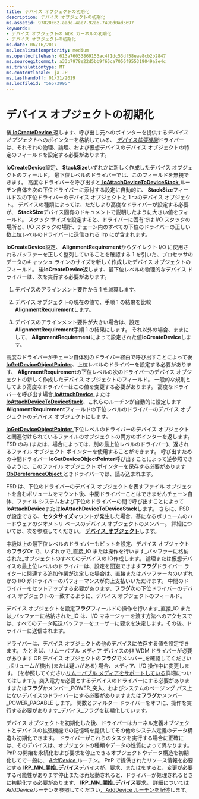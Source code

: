 ```yaml
---
title: デバイス オブジェクトの初期化
description: デバイス オブジェクトの初期化
ms.assetid: 97820c62-aade-4ae7-92a6-7490d0ad5697
keywords:
- デバイス オブジェクトの WDK カーネルの初期化
- デバイス オブジェクトの初期化
ms.date: 06/16/2017
ms.localizationpriority: medium
ms.openlocfilehash: 613a76033869153ac4f1dc53df58eae8cb2b2847
ms.sourcegitcommit: a33b7978e22d5bb9f65ca7056f955319049a2e4c
ms.translationtype: MT
ms.contentlocale: ja-JP
ms.lasthandoff: 01/31/2019
ms.locfileid: "56573995"
---
```

# <a name="initializing-a-device-object"></a>デバイス オブジェクトの初期化





後[ **IoCreateDevice** ](https://msdn.microsoft.com/library/windows/hardware/ff548397)返します、呼び出し元へのポインターを提供する*デバイス オブジェクト*へのポインターを格納している、 [*デバイス拡張機能*](device-extensions.md)ドライバーは、それぞれの物理、論理、および仮想デバイスのデバイス オブジェクトの特定のフィールドを設定する必要があります。

**IoCreateDevice**設定、 **StackSize**いずれかに新しく作成したデバイス オブジェクトのフィールド。 最下位レベルのドライバーでは、このフィールドを無視できます。 高度なドライバーを呼び出すと[ **IoAttachDeviceToDeviceStack** ](https://msdn.microsoft.com/library/windows/hardware/ff548300)ルーチン自体を次の下位ドライバーに添付する設定に自動的に、 **StackSize**フィールド次の下位ドライバーのデバイス オブジェクトと 1 つのデバイス オブジェクト。 デバイスの種類によっては、ただしより高度なドライバーが設定する必要が、 **StackSize**デバイス固有のドキュメントで説明したように大きい値をフィールド。 スタック サイズを設定すると、ドライバーに固有では I/O スタックの場所と、I/O スタックの場所、チェーン内のすべての下位のドライバーの正しい数上位レベルのドライバーに送信される Irp にが含まれます。

**IoCreateDevice**設定、 **AlignmentRequirement**からダイレクト I/O に使用されるバッファーを正しく整列していることを確認する 1 を引いた、プロセッサのデータのキャッシュ ラインのサイズを新しく作成したデバイス オブジェクトのフィールド。 後**IoCreateDevice**返します、最下位レベルの物理的なデバイス ドライバーは、次を実行する必要があります。

1.  デバイスのアラインメント要件から 1 を減算します。

2.  デバイス オブジェクトの現在の値で、手順 1 の結果を比較**AlignmentRequirement**します。

3.  デバイスのアラインメント要件が大きい場合は、設定**AlignmentRequirement**手順 1 の結果にします。 それ以外の場合、ままにして、 **AlignmentRequirement**によって設定された値**IoCreateDevice**します。

高度なドライバーがチェーン自体別のドライバー経由で呼び出すことによって後[ **IoGetDeviceObjectPointer**](https://msdn.microsoft.com/library/windows/hardware/ff549198)、上位レベルのドライバーを設定する必要があります、 **AlignmentRequirement**の下位レベルの次のドライバーのデバイス オブジェクトの新しく作成したデバイス オブジェクトのフィールド。 一般的な規則としてより高度なドライバーはこの値を変更する必要があります。 高度なドライバーを呼び出す場合[ **IoAttachDevice** ](https://msdn.microsoft.com/library/windows/hardware/ff548294)または[ **IoAttachDeviceToDeviceStack**](https://msdn.microsoft.com/library/windows/hardware/ff548300)、これらのルーチンが自動的に設定します**AlignmentRequirement**フィールドの下位レベルのドライバーのデバイス オブジェクトのデバイス オブジェクトにします。

[**IoGetDeviceObjectPointer** ](https://msdn.microsoft.com/library/windows/hardware/ff549198)下位レベルのドライバーのデバイス オブジェクトと関連付けられているファイルのオブジェクトの両方のポインターを返します。 FSD のみ (または、場合によっては、別の最上位レベルのドライバー)、返されるファイル オブジェクト ポインターを使用することができます。 呼び出すための中間ドライバー **IoGetDeviceObjectPointer**呼び出すことによって逆参照できるように、このファイル オブジェクト ポインターを保存する必要があります[ **ObDereferenceObject** ](https://msdn.microsoft.com/library/windows/hardware/ff557724)ときドライバーでは、読み込まれます。

FSD は、下位のドライバーのデバイス オブジェクトを表すファイル オブジェクトを含むボリュームをマウント後、中間ドライバーことはできませんチェーン自体、ファイル システムおよび下位のドライバーの間で呼び出すことによって**IoAttachDevice**または**IoAttachDeviceToDeviceStack**します。 さらに、FSD が設定できる、**セクタサイズ**マウントが発生した場合、基になるボリュームのハードウェアのジオメトリ ベースのデバイス オブジェクトのメンバー。 詳細については、次を参照してください。 [**デバイス\_オブジェクト**](https://msdn.microsoft.com/library/windows/hardware/ff543147)します。

中級以上の最下位レベルのドライバーもビットを設定、デバイス オブジェクトの**フラグ**Or で、いずれかで\_直接\_IO または操作を行います\_バッファーに格納された\_オブジェクトのすべてのデバイスの IO作成します。 論理または仮想デバイスの最上位レベルのドライバーは、設定を回避できます**フラグ**ドライバー ライターに関連する追加作業が決定した場合は、直接またはバッファー内のいずれかの I/O がドライバーのパフォーマンスが向上支払いいただけます。 中間のドライバーをセットアップする必要があります、**フラグ**次の下位ドライバーのデバイス オブジェクトの一致するように、デバイス オブジェクトのフィールド。

デバイス オブジェクトを設定**フラグ**フィールドの操作を行います\_直接\_IO または\_バッファーに格納された\_IO は、I/O マネージャーを渡す方法へのアクセスでは、すべてのデータ転送バッファーをユーザーに要求を決定します。その後、ドライバーに送信されます。

ドライバーは、デバイス オブジェクトの他のデバイスに依存する値を設定できます。 たとえば、リムーバブル メディア デバイスの非 WDM ドライバーが必要があります OR デバイス オブジェクトの**フラグ**でメンバー\_を確認してください\_ボリュームが検出 (または疑いがある) 場合、メディア、I/O 操作中に変更します。 (を参照してください[リムーバブル メディアをサポートしている](supporting-removable-media.md)詳細についてはします)。突入電力を必要とするデバイスのドライバーにする必要がありますまたは**フラグ**かメンバー\_POWER\_突入、およびシステムのページング パス上にないデバイスのドライバーにする必要がありますまたは**フラグ**かメンバー\_POWER\_PAGABLE します。 関数とフィルター ドライバーをオフに、操作を実行する必要があります\_デバイス\_フラグを初期化しています。

デバイス オブジェクトを初期化した後、ドライバーはカーネル定義オブジェクトとデバイスの拡張機能での記憶域を提供してその他のシステム定義のデータ構造も初期化できます。 ドライバーがこれらのタスクを実行する場合に正確には、そのデバイスは、オブジェクトの種類やデータの性質によって異なります。 PnP の開始を永続化および要求を停止できるオブジェクトやデータ構造を初期化してで一般に、 [ *AddDevice* ](https://msdn.microsoft.com/library/windows/hardware/ff540521)ルーチン。 PnP で提供されたリソース情報を必要とする[ **IRP\_MN\_開始\_デバイス**](https://msdn.microsoft.com/library/windows/hardware/ff551749)デバイスが、要求、またはをすると、変更が必要する可能性があります停止または再起動されると、ドライバーが処理されるときに初期化する必要があります、 **IRP\_MN\_開始\_デバイス**要求。 詳細については*AddDevice*ルーチンを参照してください[、AddDevice ルーチンを記述](writing-an-adddevice-routine.md)します。

 

 




